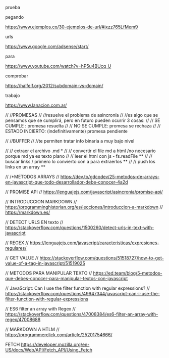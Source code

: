 prueba 

pegando

https://www.ejemplos.co/30-ejemplos-de-url/#ixzz765LfMem9

urls

https://www.google.com/adsense/start/

para

https://www.youtube.com/watch?v=hP5u4BUcq_U

comprobar

https://halfelf.org/2012/subdomain-vs-domain/

trabajo 

https://www.lanacion.com.ar/

// //PROMESAS
// //resuelve el problema de asincronía
// //es algo que se pensamos que se cumplirá, pero en futuro pueden ocurrir 3 cosas:
// // SE CUMPLE : promesa resuelta
// // NO SE CUMPLE: promesa se rechaza
// // ESTADO INCIERTO: (indefinitivamente) promesa pendiente

// //BUFFER
// //te permiten tratar info binaria a muy bajo nivel

// // extraer el archivo .md *
// // convertir el file md a html /no necesario porque md ya es texto plano
// // leer el html con js - fs.readFile **
// // buscar links / primero lo convierto con a para extraerlos ** 
// // push los links en un array ** 


// /*METODOS ARRAYS
// https://dev.to/gdcodev/25-metodos-de-arrays-en-javascript-que-todo-desarrollador-debe-conocer-4a2d

// PROMISE API
// https://lenguajejs.com/javascript/asincronia/promise-api/

// INTRODUCCION MARKDOWN
// https://programminghistorian.org/es/lecciones/introduccion-a-markdown
// https://markdown.es/

// DETECT URLS EN texto
// https://stackoverflow.com/questions/1500260/detect-urls-in-text-with-javascript

// REGEX
// https://lenguajejs.com/javascript/caracteristicas/expresiones-regulares/

// GET VALUE <A></A>
// https://stackoverflow.com/questions/51518727/how-to-get-value-of-a-tag-in-javascript/51519025

// METODOS PARA MANIPULAR TEXTO
// https://ed.team/blog/5-metodos-que-debes-conocer-para-manipular-textos-con-javascript


// JavaScript: Can I use the filter function with regular expressions?
// https://stackoverflow.com/questions/49947344/javascript-can-i-use-the-filter-function-with-regular-expressions

// ES6 filter an array with Regex
// https://stackoverflow.com/questions/47008384/es6-filter-an-array-with-regex/47008688

// MARKDOWN A HTLM
// https://programmerclick.com/article/25201754666/

FETCH
https://developer.mozilla.org/en-US/docs/Web/API/Fetch_API/Using_Fetch

